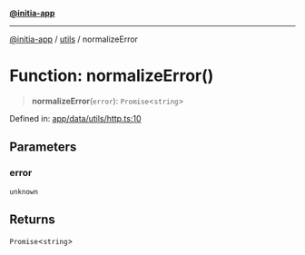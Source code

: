 [**@initia-app**](../../data.md)

***

[@initia-app](../../data.md) / [utils](../data.md) / normalizeError

# Function: normalizeError()

> **normalizeError**(`error`): `Promise`\<`string`\>

Defined in: [app/data/utils/http.ts:10](https://github.com/hanwong/app-v2/blob/b6cc29462bca0bededdcec342d091f91e17e428a/app/data/utils/http.ts#L10)

## Parameters

### error

`unknown`

## Returns

`Promise`\<`string`\>
